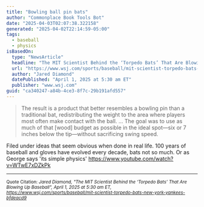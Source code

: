 ```yaml
---
title: "Bowling ball pin bats"
author: "Commonplace Book Tools Bot"
date: "2025-04-03T02:07:38.322158"
generated: "2025-04-02T22:14:59-05:00"
tags:
  - baseball
  - physics
isBasedOn:
  type: "NewsArticle"
  headline: "The MIT Scientist Behind the ‘Torpedo Bats’ That Are Blowing Up Baseball"
  url: "https://www.wsj.com/sports/baseball/mit-scientist-torpedo-bats-new-york-yankees-bfdeacd9"
  author: "Jared Diamond"
  datePublished: "April 1, 2025 at 5:30 am ET"
  publisher: "www.wsj.com"
guid: "ca340247-a84b-4ce3-8f7c-29b191afd557"
---
```


> The result is a product that better resembles a bowling pin than a traditional bat, redistributing the weight to the area where players most often make contact with the ball. ... The goal was to use as much of that [wood] budget as possible in the ideal spot—six or 7 inches below the tip—without sacrificing swing speed.

Filed under ideas that seem obvious when done in real life. 100 years of baseball and gloves have evolved every decade, bats not so much. Or as George says 'its simple physics' <https://www.youtube.com/watch?v=WTwE7xDZkPk>

---

<sub>Quote Citation: <cite>Jared Diamond, "The MIT Scientist Behind the ‘Torpedo Bats’ That Are Blowing Up Baseball", April 1, 2025 at 5:30 am ET, <a href="https://www.wsj.com/sports/baseball/mit-scientist-torpedo-bats-new-york-yankees-bfdeacd9">https://www.wsj.com/sports/baseball/mit-scientist-torpedo-bats-new-york-yankees-bfdeacd9</a></cite></sub>
